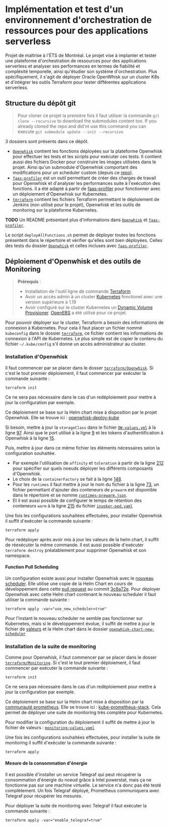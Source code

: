 # Implémentation et test d'un environnement d'orchestration de ressources pour des applications serverless

Projet de maîtrise à l'ÉTS de Montréal. Le projet vise à implanter et tester une plateforme d'orchestration de ressources pour des applications serverless et analyser ses performances en termes de fiabilité et compléxité temporelle, ainsi qu'étudier son système d'orchestration. Plus spécifiquement, il s'agit de déployer Oracle OpenWhisk sur un cluster K8s et d'intégrer les outils Terraform pour tester différentes applications serverless.

## Structure du dépôt git

> Pour cloner ce projet la première fois il faut utiliser la commande `git clone --recursive` to download the submodules content too. If you already cloned the repo and did'nt use this command you can execute `git submodule update --init --recursive`

3 dossiers sont présents dans ce dépôt.

- [`Openwhisk`](./OpenWhisk/) contient les fonctions déployées sur la plateforme Openwhisk pour effectuer les tests et les scripts pour exécuter ces tests. Il contient aussi des fichiers Docker pour construire les images utilisées dans le projet. Ainsi qu'un submodule d'Openwhisk comportant des modifications pour un scheduler custom (depuis ce [repo](https://github.com/MatheoAtche/openwhisk/tree/custom-scheduler)).
- [`faas-profiler`](./faas-profiler/) est un outil permettant de créer des charges de travail pour Openwhisk et d'analyser les performances suite à l'exécution des fonctions. Il a été adapté à partir de [faas-profiler](https://github.com/PrincetonUniversity/faas-profiler) pour fonctionner avec un déploiement d'Openwhisk sur Kubernetes.
- [`terraform`](./terraform/) contient les fichiers Terraform permettant le déploiement de Jenkins (non utilisé pour le projet), Openwhisk et les outils de monitoring sur la plateforme Kubernetes.

**TODO** Un README présentant plus d'informations dans [`Openwhisk`](./OpenWhisk/) et [`faas-profiler`](./faas-profiler/).

Le script `deployAllFunctions.sh` permet de déployer toutes les fonctions présentent dans le répertoire et vérifier qu'elles sont bien déployées. Celles des tests du dossier [`Openwhisk`](./OpenWhisk/) et celles incluses avec [`faas-profiler`](./faas-profiler/).

## Déploiement d'Openwhisk et des outils de Monitoring

>­­­**Prérequis** :
>
>- Installation de l'outil ligne de commande [Terraform](https://www.terraform.io/downloads)
>- Avoir un accès admin à un cluster [Kubernetes](https://github.com/kubernetes/kubernetes) fonctionel avec une version supérieure à 1.19
>- Avoir configuré sur le cluster Kubernetes un [Dynamic Volume Provisioner](https://kubernetes.io/docs/concepts/storage/dynamic-provisioning/). [OpenEBS](https://openebs.io/) a été utilisé pour ce projet.

Pour pouvoir déployer sur le cluster, Terraform a besoin des informations de connexion à Kubernetes. Pour cela il faut placer un fichier nommé `kubeconfig` dans le dossier [`terraform`](./terraform/), ce fichier contient les informations de connexion à l'API de Kubernetes. Le plus simple est de copier le contenu du fichier `~/.kube/config` s'il donne un accès administrateur au cluster.

### Installation d'Openwhisk

Il faut commencer par se placer dans le dosser [`terraform/Openwhisk`](./terraform/OpenWhisk/). Si c'est le tout premier déploiement, il faut commencer par exécuter la commande suivante :

```shell
terraform init
```

Ce ne sera pas nécessaire dans le cas d'un redéploiement pour mettre à jour la configuration par exemple.

Ce déploiement se base sur la Helm chart mise à disposition par le projet Openwhisk. Elle se trouve ici : [openwhisk-deploy-kube](https://github.com/apache/openwhisk-deploy-kube)

Si besoin, mettre à jour la `storageClass` dans le fichier [`OW-values.yml`](./terraform/OpenWhisk/OW-values.yml) à la ligne [97](https://github.com/MatheoAtche/projet-maitrise-ets/blob/1acc93ccd26bf8dc6719bfa9e38a08e65d985407/terraform/OpenWhisk/OW-values.yml#L97). Ainsi que le port utilisé à la ligne [9](https://github.com/MatheoAtche/projet-maitrise-ets/blob/1acc93ccd26bf8dc6719bfa9e38a08e65d985407/terraform/OpenWhisk/OW-values.yml#L9) et les tokens d'authentification à Openwhisk à la ligne [15](https://github.com/MatheoAtche/projet-maitrise-ets/blob/1acc93ccd26bf8dc6719bfa9e38a08e65d985407/terraform/OpenWhisk/OW-values.yml#L15).

Puis, mettre à jour dans ce même fichier les éléments nécessaires selon la configuration souhaitée.

- Par exemple l'utilisation de `affinity` et `toleration` à partir de la ligne [212](https://github.com/MatheoAtche/projet-maitrise-ets/blob/1acc93ccd26bf8dc6719bfa9e38a08e65d985407/terraform/OpenWhisk/OW-values.yml#L212) pour spécifier sur quels noeuds déployer les différents composants d'Openwhisk.
- Le choix de la `containerFactory` se fait à la ligne [148](https://github.com/MatheoAtche/projet-maitrise-ets/blob/1acc93ccd26bf8dc6719bfa9e38a08e65d985407/terraform/OpenWhisk/OW-values.yml#L148).
- Pour les `runtimes` il faut mettre à jour le nom du fichier à la ligne [73](https://github.com/MatheoAtche/projet-maitrise-ets/blob/1acc93ccd26bf8dc6719bfa9e38a08e65d985407/terraform/OpenWhisk/OW-values.yml#L73), un fichier permettant d'ajouter des conteneurs de `prewarm` est disponible dans le répertoire et se nomme [`runtimes-prewarm.json`](./terraform/OpenWhisk/openwhisk-chart/runtimes-prewarm.json).
- Et il est aussi possible de configurer le temps de rétention des conteneurs `warm` à la ligne [215](https://github.com/MatheoAtche/projet-maitrise-ets/blob/1acc93ccd26bf8dc6719bfa9e38a08e65d985407/terraform/OpenWhisk/openwhisk-chart/templates/invoker-pod.yaml#L215) du fichier [`invoker-pod.yaml`](./terraform/OpenWhisk/openwhisk-chart/templates/invoker-pod.yaml)

Une fois les configurations souhaitées effectuées, pour installer Openwhisk il suffit d'exécuter la commande suivante :

```shell
terraform apply
```

Pour redéployer après avoir mis à jour les valeurs de la helm chart, il suffit de réexécuter la même commande. Il est aussi possible d'exécuter `terraform destroy` préalablement pour supprimer Openwhisk et son namespace.

#### Function Pull Scheduling

Un configuration existe aussi pour installer Openwhisk avec le [nouveau scheduler](https://github.com/apache/openwhisk/blob/a1639f0e4d7270c9a230190ac26acb61413b6bbb/proposals/POEM-2-function-pulling-container-scheduler.md). Elle utilise une copie de la Helm Chart en cours de développement dans cette [pull request](https://github.com/apache/openwhisk-deploy-kube/pull/729) au commit [3c8a72e](https://github.com/hunhoffe/openwhisk-deploy-kube/commit/3c8a72e73f724ae941bc33a8ad72797b21725088). Pour déployer Openwhisk avec cette Helm chart contenant le nouveau scheduler il faut utiliser la commande suivante :

```shell
terraform apply -var="use_new_scheduler=true"
```

Pour l'instant le nouveau scheduler ne semble pas fonctionner sur Kubernetes, mais si le développement évolue, il suffit de mettre à jour le fichier de [valeurs](./terraform/OpenWhisk/OW-values-new-scheduler.yml) et la Helm chart dans le dossier [`openwhisk-chart-new-scheduler`](./terraform/OpenWhisk/openwhisk-chart-new-scheduler/)

### Installation de la suite de monitoring

Comme pour Openwhisk, il faut commencer par se placer dans le dosser [`terraform/Monitoring`](./terraform/Monitoring/). Si c'est le tout premier déploiement, il faut commencer par exécuter la commande suivante :

```shell
terraform init
```

Ce ne sera pas nécessaire dans le cas d'un redéploiement pour mettre à jour la configuration par exemple.

Ce déploiement se base sur la Helm chart mise à disposition par la [communauté prometheus](https://github.com/prometheus-community). Elle se trouve ici : [kube-prometheus-stack](https://github.com/prometheus-community/helm-charts/tree/main/charts/kube-prometheus-stack). Cela permet de déployer une suite de monitoring très complète pour Kubernetes.

Pour modifier la configuration du déploiement il suffit de mettre à jour le fichier de valeurs : [`monitoring-values.yaml`](./terraform/Monitoring/monitoring-values.yaml)

Une fois les configurations souhaitées effectuées, pour installer la suite de monitoring il suffit d'exécuter la commande suivante :

```shell
terraform apply
```

#### Mesure de la consommation d'énergie

Il est possible d'installer un service Telegraf qui peut récupérer la consommation d'énergie du noeud grâce à Intel powerstat, mais ça ne fonctionne pas sur une machine virtuelle. Le service n'a donc pas été testé complètement.
Un fois Telegraf déployé, Prometheus communiquera avec Telegraf pour récupérer les mesures.

Pour déployer la suite de monitoring avec Telegraf il faut exécuter la commande suivante :

```shell
terraform apply -var="enable_telegraf=true"
```
